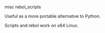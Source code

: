 misc rebol_scripts

Useful as a more portable alternative to Python.

Scripts and rebol work on x64 Linux.
